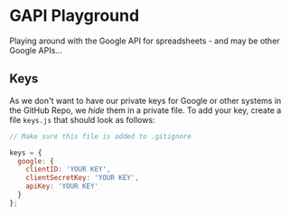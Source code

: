 # GAPI Playground

Playing around with the Google API for spreadsheets - and may be other Google APIs...

## Keys

As we don't want to have our private keys for Google or other systems in the GitHub Repo, we _hide_ them in a private file. To add your key, create a file `keys.js` that should look as follows:

```javascript
// Make sure this file is added to .gitignore

keys = {
  google: {
    clientID: 'YOUR KEY',
    clientSecretKey: 'YOUR KEY',
    apiKey: 'YOUR KEY'
  }
};
```
